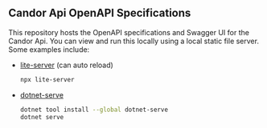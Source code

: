 ## Candor Api OpenAPI Specifications

This repository hosts the OpenAPI specifications and Swagger UI for the Candor Api. You can view and run this locally using a local static file server. Some examples include:

- [lite-server](https://github.com/johnpapa/lite-server) (can auto reload)
  ```sh
  npx lite-server
  ```
- [dotnet-serve](https://github.com/natemcmaster/dotnet-serve)
    ```sh
    dotnet tool install --global dotnet-serve
    dotnet serve
    ```